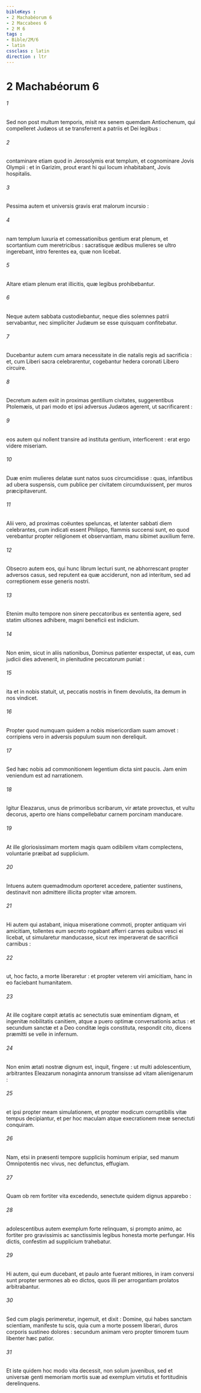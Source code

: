 ```yaml
---
bibleKeys : 
- 2 Machabéorum 6
- 2 Maccabees 6
- 2 M 6
tags : 
- Bible/2M/6
- latin
cssclass : latin
direction : ltr
---
```


# 2 Machabéorum 6

###### 1
Sed non post multum temporis, misit rex senem quemdam Antiochenum, qui compelleret Judæos ut se transferrent a patriis et Dei legibus :
###### 2
contaminare etiam quod in Jerosolymis erat templum, et cognominare Jovis Olympii : et in Garizim, prout erant hi qui locum inhabitabant, Jovis hospitalis.
###### 3
Pessima autem et universis gravis erat malorum incursio :
###### 4
nam templum luxuria et comessationibus gentium erat plenum, et scortantium cum meretricibus : sacratisque ædibus mulieres se ultro ingerebant, intro ferentes ea, quæ non licebat.
###### 5
Altare etiam plenum erat illicitis, quæ legibus prohibebantur.
###### 6
Neque autem sabbata custodiebantur, neque dies solemnes patrii servabantur, nec simpliciter Judæum se esse quisquam confitebatur.
###### 7
Ducebantur autem cum amara necessitate in die natalis regis ad sacrificia : et, cum Liberi sacra celebrarentur, cogebantur hedera coronati Libero circuire.
###### 8
Decretum autem exiit in proximas gentilium civitates, suggerentibus Ptolemæis, ut pari modo et ipsi adversus Judæos agerent, ut sacrificarent :
###### 9
eos autem qui nollent transire ad instituta gentium, interficerent : erat ergo videre miseriam.
###### 10
Duæ enim mulieres delatæ sunt natos suos circumcidisse : quas, infantibus ad ubera suspensis, cum publice per civitatem circumduxissent, per muros præcipitaverunt.
###### 11
Alii vero, ad proximas coëuntes speluncas, et latenter sabbati diem celebrantes, cum indicati essent Philippo, flammis succensi sunt, eo quod verebantur propter religionem et observantiam, manu sibimet auxilium ferre.
###### 12
Obsecro autem eos, qui hunc librum lecturi sunt, ne abhorrescant propter adversos casus, sed reputent ea quæ acciderunt, non ad interitum, sed ad correptionem esse generis nostri.
###### 13
Etenim multo tempore non sinere peccatoribus ex sententia agere, sed statim ultiones adhibere, magni beneficii est indicium.
###### 14
Non enim, sicut in aliis nationibus, Dominus patienter exspectat, ut eas, cum judicii dies advenerit, in plenitudine peccatorum puniat :
###### 15
ita et in nobis statuit, ut, peccatis nostris in finem devolutis, ita demum in nos vindicet.
###### 16
Propter quod numquam quidem a nobis misericordiam suam amovet : corripiens vero in adversis populum suum non dereliquit.
###### 17
Sed hæc nobis ad commonitionem legentium dicta sint paucis. Jam enim veniendum est ad narrationem.
###### 18
Igitur Eleazarus, unus de primoribus scribarum, vir ætate provectus, et vultu decorus, aperto ore hians compellebatur carnem porcinam manducare.
###### 19
At ille gloriosissimam mortem magis quam odibilem vitam complectens, voluntarie præibat ad supplicium.
###### 20
Intuens autem quemadmodum oporteret accedere, patienter sustinens, destinavit non admittere illicita propter vitæ amorem.
###### 21
Hi autem qui astabant, iniqua miseratione commoti, propter antiquam viri amicitiam, tollentes eum secreto rogabant afferri carnes quibus vesci ei licebat, ut simularetur manducasse, sicut rex imperaverat de sacrificii carnibus :
###### 22
ut, hoc facto, a morte liberaretur : et propter veterem viri amicitiam, hanc in eo faciebant humanitatem.
###### 23
At ille cogitare cœpit ætatis ac senectutis suæ eminentiam dignam, et ingenitæ nobilitatis canitiem, atque a puero optimæ conversationis actus : et secundum sanctæ et a Deo conditæ legis constituta, respondit cito, dicens præmitti se velle in infernum.
###### 24
Non enim ætati nostræ dignum est, inquit, fingere : ut multi adolescentium, arbitrantes Eleazarum nonaginta annorum transisse ad vitam alienigenarum :
###### 25
et ipsi propter meam simulationem, et propter modicum corruptibilis vitæ tempus decipiantur, et per hoc maculam atque execrationem meæ senectuti conquiram.
###### 26
Nam, etsi in præsenti tempore suppliciis hominum eripiar, sed manum Omnipotentis nec vivus, nec defunctus, effugiam.
###### 27
Quam ob rem fortiter vita excedendo, senectute quidem dignus apparebo :
###### 28
adolescentibus autem exemplum forte relinquam, si prompto animo, ac fortiter pro gravissimis ac sanctissimis legibus honesta morte perfungar. His dictis, confestim ad supplicium trahebatur.
###### 29
Hi autem, qui eum ducebant, et paulo ante fuerant mitiores, in iram conversi sunt propter sermones ab eo dictos, quos illi per arrogantiam prolatos arbitrabantur.
###### 30
Sed cum plagis perimeretur, ingemuit, et dixit : Domine, qui habes sanctam scientiam, manifeste tu scis, quia cum a morte possem liberari, duros corporis sustineo dolores : secundum animam vero propter timorem tuum libenter hæc patior.
###### 31
Et iste quidem hoc modo vita decessit, non solum juvenibus, sed et universæ genti memoriam mortis suæ ad exemplum virtutis et fortitudinis derelinquens.
